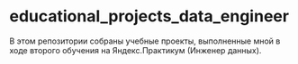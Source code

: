 # educational_projects_data_engineer
В этом репозитории собраны учебные проекты, выполненные мной в ходе второго обучения на Яндекс.Практикум (Инженер данных).
